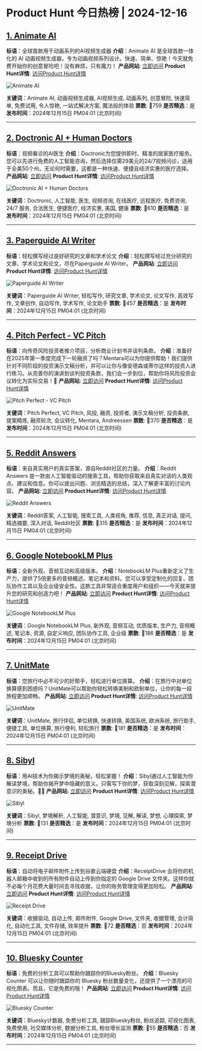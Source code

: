 # Product Hunt 今日热榜 | 2024-12-16

## [1. Animate AI](https://www.producthunt.com/posts/animate-ai?utm_campaign=producthunt-api&utm_medium=api-v2&utm_source=Application%3A+phtrends+%28ID%3A+147529%29)
**标语**：全球首款用于动画系列的AI视频生成器
**介绍**：Animate AI 是全球首款一体化的 AI 动画视频生成器，专为动画视频系列设计。快速、简单、惊艳！今天就免费开始你的创意冒险吧！没有麻烦，只有魔力！
**产品网站**: [立即访问](https://www.producthunt.com/r/ZDWZT7ZVPMJAH2?utm_campaign=producthunt-api&utm_medium=api-v2&utm_source=Application%3A+phtrends+%28ID%3A+147529%29)
**Product Hunt详情**: [访问Product Hunt详情](https://www.producthunt.com/posts/animate-ai?utm_campaign=producthunt-api&utm_medium=api-v2&utm_source=Application%3A+phtrends+%28ID%3A+147529%29)

![Animate AI](https://ph-files.imgix.net/5abdeb51-0f16-4b39-8ba0-bd05e02efd62.png?auto=format&fit=crop&frame=1&h=512&w=1024)

**关键词**：Animate AI, 动画视频生成器, AI视频生成, 动画系列, 创意冒险, 快速简单, 免费试用, 令人惊艳, 一站式解决方案, 魔法般的体验
**票数**: 🔺759
**是否精选**：是
**发布时间**：2024年12月15日 PM04:01 (北京时间)

---

## [2. Doctronic AI + Human Doctors ](https://www.producthunt.com/posts/doctronic-ai-human-doctors?utm_campaign=producthunt-api&utm_medium=api-v2&utm_source=Application%3A+phtrends+%28ID%3A+147529%29)
**标语**：视频看诊的AI医生
**介绍**：Doctronic为您提供即时、精准的居家医疗服务。您可以先进行免费的人工智能咨询，然后选择仅需29美元的24/7视频问诊，适用于全美50个州。无论何时需要，这都是一种快速、便捷且经济实惠的医疗选择。
**产品网站**: [立即访问](https://www.producthunt.com/r/CH5H2LXMMFK3CN?utm_campaign=producthunt-api&utm_medium=api-v2&utm_source=Application%3A+phtrends+%28ID%3A+147529%29)
**Product Hunt详情**: [访问Product Hunt详情](https://www.producthunt.com/posts/doctronic-ai-human-doctors?utm_campaign=producthunt-api&utm_medium=api-v2&utm_source=Application%3A+phtrends+%28ID%3A+147529%29)

![Doctronic AI + Human Doctors ](https://ph-files.imgix.net/2b36bfc6-89d1-423a-b396-c7d307317fd1.jpeg?auto=format&fit=crop&frame=1&h=512&w=1024)

**关键词**：Doctronic, 人工智能, 医生, 视频咨询, 在线医疗, 远程医疗, 免费咨询, 24/7 服务, 合法医生, 便捷医疗, 经济实惠, 美国, 健康
**票数**: 🔺610
**是否精选**：是
**发布时间**：2024年12月15日 PM04:01 (北京时间)

---

## [3. Paperguide AI Writer](https://www.producthunt.com/posts/paperguide-ai-writer?utm_campaign=producthunt-api&utm_medium=api-v2&utm_source=Application%3A+phtrends+%28ID%3A+147529%29)
**标语**：轻松撰写经过良好研究的文章和学术论文
**介绍**：轻松撰写经过充分研究的文章、学术论文和论文，尽在Paperguide AI Writer。
**产品网站**: [立即访问](https://www.producthunt.com/r/6V2UOWKWLSPX22?utm_campaign=producthunt-api&utm_medium=api-v2&utm_source=Application%3A+phtrends+%28ID%3A+147529%29)
**Product Hunt详情**: [访问Product Hunt详情](https://www.producthunt.com/posts/paperguide-ai-writer?utm_campaign=producthunt-api&utm_medium=api-v2&utm_source=Application%3A+phtrends+%28ID%3A+147529%29)

![Paperguide AI Writer](https://ph-files.imgix.net/97392ad1-3b5c-48e6-b12c-cba10321cc45.png?auto=format&fit=crop&frame=1&h=512&w=1024)

**关键词**：Paperguide AI Writer, 轻松写作, 研究文章, 学术论文, 论文写作, 高效写作, 文章创作, 自动写作, 学术写作, 论文助手
**票数**: 🔺457
**是否精选**：是
**发布时间**：2024年12月15日 PM04:01 (北京时间)

---

## [4. Pitch Perfect - VC Pitch](https://www.producthunt.com/posts/pitch-perfect-vc-pitch?utm_campaign=producthunt-api&utm_medium=api-v2&utm_source=Application%3A+phtrends+%28ID%3A+147529%29)
**标语**：向传奇风险投资者推介项目，分析商业计划书并谈判条款。
**介绍**：准备好在2025年第一季度完成下一轮融资了吗？Mentara可以为你提供帮助！我们提供针对不同阶段的投资演示文稿分析，并可以让你与像安德森或蒂尔这样的投资人进行练习。从完善你的演讲到谈判投资条款，我们会一步到位，帮助你将风险投资会议转化为实际交易！🧠
**产品网站**: [立即访问](https://www.producthunt.com/r/TJ5RYAZZGY5NEY?utm_campaign=producthunt-api&utm_medium=api-v2&utm_source=Application%3A+phtrends+%28ID%3A+147529%29)
**Product Hunt详情**: [访问Product Hunt详情](https://www.producthunt.com/posts/pitch-perfect-vc-pitch?utm_campaign=producthunt-api&utm_medium=api-v2&utm_source=Application%3A+phtrends+%28ID%3A+147529%29)

![Pitch Perfect - VC Pitch](https://ph-files.imgix.net/f9578d28-99ac-4828-87fe-39f36e6946ab.png?auto=format&fit=crop&frame=1&h=512&w=1024)

**关键词**：Pitch Perfect, VC Pitch, 风投, 融资, 投资者, 演示文稿分析, 投资条款, 提案精炼, 融资轮次, 会议转化, Mentara, Andreessen
**票数**: 🔺370
**是否精选**：是
**发布时间**：2024年12月15日 PM04:01 (北京时间)

---

## [5. Reddit Answers](https://www.producthunt.com/posts/reddit-answers?utm_campaign=producthunt-api&utm_medium=api-v2&utm_source=Application%3A+phtrends+%28ID%3A+147529%29)
**标语**：来自真实用户的真实答案，源自Reddit社区的力量。
**介绍**：Reddit Answers 是一款由人工智能驱动的搜索工具，帮助你获取来自真实对话的人类观点、建议和信息。你可以提出问题、浏览精选的总结，深入了解更丰富的讨论内容。
**产品网站**: [立即访问](https://www.producthunt.com/r/SBJUKB4MNBLJVD?utm_campaign=producthunt-api&utm_medium=api-v2&utm_source=Application%3A+phtrends+%28ID%3A+147529%29)
**Product Hunt详情**: [访问Product Hunt详情](https://www.producthunt.com/posts/reddit-answers?utm_campaign=producthunt-api&utm_medium=api-v2&utm_source=Application%3A+phtrends+%28ID%3A+147529%29)

![Reddit Answers](https://ph-files.imgix.net/52a5dc53-9d5d-408a-b1e2-bf94f71138ec.png?auto=format&fit=crop&frame=1&h=512&w=1024)

**关键词**：Reddit答案, 人工智能, 搜索工具, 人类视角, 推荐, 信息, 真正对话, 提问, 精选摘要, 深入对话, Reddit社区
**票数**: 🔺315
**是否精选**：是
**发布时间**：2024年12月15日 PM04:01 (北京时间)

---

## [6. Google NotebookLM Plus](https://www.producthunt.com/posts/google-notebooklm-plus?utm_campaign=producthunt-api&utm_medium=api-v2&utm_source=Application%3A+phtrends+%28ID%3A+147529%29)
**标语**：全新外观、音频互动和高级版本。
**介绍**：NotebookLM Plus重新定义了生产力，提供了5倍更多的音频概述、笔记本和资料。您可以享受定制化的回复、团队协作工具以及企业级安全性。这款工具非常适合重度用户和组织——今天就来提升您的研究和创造力吧！
**产品网站**: [立即访问](https://www.producthunt.com/r/3RH3EYPTG3SZTH?utm_campaign=producthunt-api&utm_medium=api-v2&utm_source=Application%3A+phtrends+%28ID%3A+147529%29)
**Product Hunt详情**: [访问Product Hunt详情](https://www.producthunt.com/posts/google-notebooklm-plus?utm_campaign=producthunt-api&utm_medium=api-v2&utm_source=Application%3A+phtrends+%28ID%3A+147529%29)

![Google NotebookLM Plus](https://ph-files.imgix.net/26645fc9-586e-4d12-a345-3f67e5720f67.png?auto=format&fit=crop&frame=1&h=512&w=1024)

**关键词**：Google NotebookLM Plus, 新外观, 音频互动, 优质版本, 生产力, 音频概述, 笔记本, 资源, 自定义响应, 团队协作工具, 企业级
**票数**: 🔺186
**是否精选**：是
**发布时间**：2024年12月15日 PM04:01 (北京时间)

---

## [7. UnitMate](https://www.producthunt.com/posts/unitmate?utm_campaign=producthunt-api&utm_medium=api-v2&utm_source=Application%3A+phtrends+%28ID%3A+147529%29)
**标语**：您旅行中必不可少的好帮手，轻松进行单位换算。
**介绍**：在旅行中对单位换算感到困惑吗？UnitMate可以帮助你轻松转换美制和欧制单位，让你的每一段旅程更加顺畅。
**产品网站**: [立即访问](https://www.producthunt.com/r/5GST374XK7WL7X?utm_campaign=producthunt-api&utm_medium=api-v2&utm_source=Application%3A+phtrends+%28ID%3A+147529%29)
**Product Hunt详情**: [访问Product Hunt详情](https://www.producthunt.com/posts/unitmate?utm_campaign=producthunt-api&utm_medium=api-v2&utm_source=Application%3A+phtrends+%28ID%3A+147529%29)

![UnitMate](https://ph-files.imgix.net/207511ac-cd1a-43e0-80a2-db619a587343.jpeg?auto=format&fit=crop&frame=1&h=512&w=1024)

**关键词**：UnitMate, 旅行伴侣, 单位转换, 快速转换, 美国系统, 欧洲系统, 旅行助手, 便捷工具, 单位换算, 旅行便利, 轻松旅行
**票数**: 🔺181
**是否精选**：是
**发布时间**：2024年12月15日 PM04:01 (北京时间)

---

## [8. Sibyl](https://www.producthunt.com/posts/sibyl?utm_campaign=producthunt-api&utm_medium=api-v2&utm_source=Application%3A+phtrends+%28ID%3A+147529%29)
**标语**：用AI技术为你揭示梦境的奥秘，轻松掌握！
**介绍**：Sibyl通过人工智能为你解读梦境，帮助你揭开梦中隐藏的意义。只需写下你的梦，获取深刻见解，探索潜意识的奥秘。🌙🧠
**产品网站**: [立即访问](https://www.producthunt.com/r/WWKLDIVGPLQ7ED?utm_campaign=producthunt-api&utm_medium=api-v2&utm_source=Application%3A+phtrends+%28ID%3A+147529%29)
**Product Hunt详情**: [访问Product Hunt详情](https://www.producthunt.com/posts/sibyl?utm_campaign=producthunt-api&utm_medium=api-v2&utm_source=Application%3A+phtrends+%28ID%3A+147529%29)

![Sibyl](https://ph-files.imgix.net/4e6bb970-49a8-421c-bd67-e69e88660656.png?auto=format&fit=crop&frame=1&h=512&w=1024)

**关键词**：Sibyl, 梦境解析, 人工智能, 潜意识, 梦境, 见解, 解读, 梦想, 心理探索, 梦境分析
**票数**: 🔺131
**是否精选**：是
**发布时间**：2024年12月15日 PM04:01 (北京时间)

---

## [9. Receipt Drive](https://www.producthunt.com/posts/receipt-drive?utm_campaign=producthunt-api&utm_medium=api-v2&utm_source=Application%3A+phtrends+%28ID%3A+147529%29)
**标语**：自动将电子邮件附件上传到谷歌云端硬盘
**介绍**：ReceiptDrive 会将你的机器人邮箱中收到的所有附件自动上传到你指定的 Google Drive 文件夹。这样你就不必每个月花费大量时间去寻找收据，让你的账务管理变得更加轻松。
**产品网站**: [立即访问](https://www.producthunt.com/r/3HQTHH754EV3E4?utm_campaign=producthunt-api&utm_medium=api-v2&utm_source=Application%3A+phtrends+%28ID%3A+147529%29)
**Product Hunt详情**: [访问Product Hunt详情](https://www.producthunt.com/posts/receipt-drive?utm_campaign=producthunt-api&utm_medium=api-v2&utm_source=Application%3A+phtrends+%28ID%3A+147529%29)

![Receipt Drive](https://ph-files.imgix.net/6c7c0d6e-d665-41fd-b101-fc3de3fb524e.png?auto=format&fit=crop&frame=1&h=512&w=1024)

**关键词**：收据驱动, 自动上传, 邮件附件, Google Drive, 文件夹, 收据管理, 会计简化, 自动化工具, 文件存储, 效率提升
**票数**: 🔺72
**是否精选**：否
**发布时间**：2024年12月15日 PM04:01 (北京时间)

---

## [10. Bluesky Counter](https://www.producthunt.com/posts/bluesky-counter?utm_campaign=producthunt-api&utm_medium=api-v2&utm_source=Application%3A+phtrends+%28ID%3A+147529%29)
**标语**：免费的分析工具可以帮助你跟踪你的Bluesky粉丝。
**介绍**：Bluesky Counter 可以让你随时跟踪你的 Bluesky 粉丝数量变化，还提供了一个漂亮的可视化图表。而且，它是免费的哦！
**产品网站**: [立即访问](https://www.producthunt.com/r/3UFKFNHV2HPIMA?utm_campaign=producthunt-api&utm_medium=api-v2&utm_source=Application%3A+phtrends+%28ID%3A+147529%29)
**Product Hunt详情**: [访问Product Hunt详情](https://www.producthunt.com/posts/bluesky-counter?utm_campaign=producthunt-api&utm_medium=api-v2&utm_source=Application%3A+phtrends+%28ID%3A+147529%29)

![Bluesky Counter](https://ph-files.imgix.net/91ec5d07-4fc3-47b5-b5af-f5ae69220c14.png?auto=format&fit=crop&frame=1&h=512&w=1024)

**关键词**：Bluesky计数器, 免费分析工具, 跟踪Bluesky粉丝, 粉丝追踪, 可视化图表, 免费使用, 社交媒体分析, 数据分析工具, 粉丝增长监测
**票数**: 🔺55
**是否精选**：否
**发布时间**：2024年12月15日 PM04:01 (北京时间)

---

